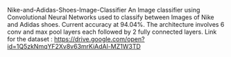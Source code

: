 Nike-and-Adidas-Shoes-Image-Classifier
An Image classifier using Convolutional Neural Networks used to classify between Images of Nike and Adidas shoes. Current accuracy at  94.04%.
The architecture involves 6 conv and max pool layers each followed by 2 fully connected layers. 
Link for the dataset :
 https://drive.google.com/open?id=1Q5zkNmqYF2Xv8v63mrKiAdAl-MZ1W3TD
